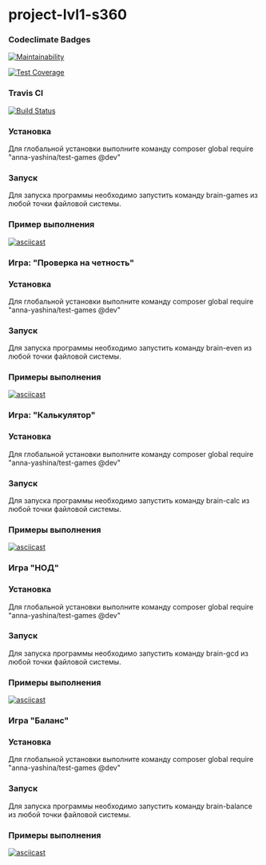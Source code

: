 # project-lvl1-s360

### Codeclimate Badges

[![Maintainability](https://api.codeclimate.com/v1/badges/1465b481af6b2e9cdf5e/maintainability)](https://codeclimate.com/github/anna-yashina/project-lvl1-s360/maintainability)

[![Test Coverage](https://api.codeclimate.com/v1/badges/1465b481af6b2e9cdf5e/test_coverage)](https://codeclimate.com/github/anna-yashina/project-lvl1-s360/test_coverage)

### Travis Cl

[![Build Status](https://travis-ci.org/anna-yashina/project-lvl1-s360.svg?branch=master)](https://travis-ci.org/anna-yashina/project-lvl1-s360)

### Установка

Для глобальной установки выполните команду composer global require "anna-yashina/test-games @dev"

### Запуск

Для запуска программы необходимо запустить команду brain-games из любой точки файловой системы.

### Пример выполнения

[![asciicast](https://asciinema.org/a/dSbak0GOf1ZELNzZA2wUkKjyg.png)](https://asciinema.org/a/dSbak0GOf1ZELNzZA2wUkKjyg)

### Игра: "Проверка на четность"

### Установка

Для глобальной установки выполните команду composer global require "anna-yashina/test-games @dev"

### Запуск

Для запуска программы необходимо запустить команду brain-even из любой точки файловой системы.

### Примеры выполнения

[![asciicast](https://asciinema.org/a/rxDtbf98Ohx0YnkCYNHv3fEgK.png)](https://asciinema.org/a/rxDtbf98Ohx0YnkCYNHv3fEgK)

### Игра: "Калькулятор"

### Установка

Для глобальной установки выполните команду composer global require "anna-yashina/test-games @dev"

### Запуск

Для запуска программы необходимо запустить команду brain-calc из любой точки файловой системы.

### Примеры выполнения

[![asciicast](https://asciinema.org/a/LALKWo4VV5nEoeZUOjmi1namU.png)](https://asciinema.org/a/LALKWo4VV5nEoeZUOjmi1namU)

### Игра "НОД"

### Установка

Для глобальной установки выполните команду composer global require "anna-yashina/test-games @dev"

### Запуск

Для запуска программы необходимо запустить команду brain-gcd из любой точки файловой системы.

### Примеры выполнения

[![asciicast](https://asciinema.org/a/RBEhvzxFppt7Cx5CksFWdT8MW.png)](https://asciinema.org/a/RBEhvzxFppt7Cx5CksFWdT8MW)

### Игра "Баланс"

### Установка

Для глобальной установки выполните команду composer global require "anna-yashina/test-games @dev"

### Запуск

Для запуска программы необходимо запустить команду brain-balance из любой точки файловой системы.

### Примеры выполнения

[![asciicast](https://asciinema.org/a/W4yV325KyAIKWGHUEBstong1b.png)](https://asciinema.org/a/W4yV325KyAIKWGHUEBstong1b)


